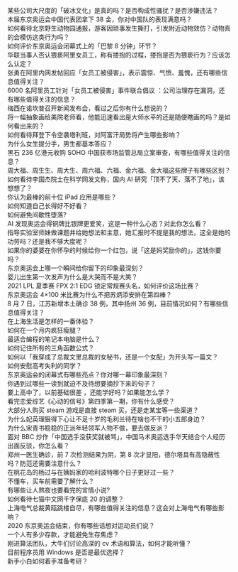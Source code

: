 某些公司大尺度的「破冰文化」是真的吗？是否构成性骚扰？是否涉嫌违法？  
本届东京奥运会中国代表团拿下 38 金，你对中国队的表现满意吗？  
如何看待北京野生动物园通报，游客因琐事发生撕打，引发附近动物效仿？动物真的会模仿这类行为吗？  
如何评价东京奥运会闭幕式上的「巴黎 8 分钟」环节？  
华联当事人否认猥亵阿里女员工，称有搂抱的过程，搂抱是否为猥亵行为？应该怎么认定？  
张勇在阿里内网发帖回应「女员工被侵害」，表示震惊、气愤、羞愧，还有哪些信息值得关注？  
6000 名阿里员工针对「女员工被侵害」事件联合倡议 ：公司治理存在漏洞，还有哪些值得关注的信息？  
梅西在诺坎普召开新闻发布会，看过之后你有什么想说的？  
将一幅抽象画给美院老师看，他能迅速看出是大师水平的还是随便瞎画的吗？是如何看出来的？  
如何看待拜登下令空袭塔利班，对阿富汗局势将产生哪些影响？  
为什么女生提分手，男生都基本答应？  
黑石 236 亿港元收购 SOHO 中国获市场监管总局立案审查，有哪些值得关注的信息？  
周大福、周生生、周大生、周六福、六福、金六福、金大福这些牌子有哪些区别？  
如何看待李国杰院士在科学网发文称，国内 AI 研究「顶不了天、落不了地」，该想想了？  
你认为最棒的前十位 iPad 应用是哪些？  
如何知道自己长得好不好看？  
如何避免间歇性堕落?  
AI 发现奥运会得铜牌比银牌更爱笑，这是一种什么心态？对此你怎么看？  
指导实验室师妹做课题并给她想法和主意，她汇报时不提是我的想法，这全是她的功劳吗？还是我不够大度呢？  
如果你的婆婆在你怀孕的时候给你一个红包，说「这是妈奖励你的」，这钱你要吗？  
东京奥运会上哪一个瞬间给你留下的印象最深刻？  
婴儿出生第一次发声为什么是大哭而不是大笑？  
2021 LPL 夏季赛 FPX 2:1 EDG 锁定常规赛头名，如何评价这场比赛？  
东京奥运会 4×100 米比赛为什么不把苏炳添安排在第四棒？  
8 月 7 日，江苏新增本土确诊 38 例，其中扬州 36 例，目前情况如何？有哪些信息值得关注？  
在上海生活是怎样的一番体验？  
如何在一个月内疯狂瘦腿？  
最适合编程的笔记本电脑是什么？  
如何记住所有的三角函数公式？  
如何以「我穿成了总裁文里总裁的女秘书，还是一个女配」为开头写一篇文？  
如何安慰高考失利的同学？  
东京奥运会的闭幕式有哪些亮点？你对哪一幕印象最深刻？  
你遇到过哪些一读到就迫不及待想要摘抄下来的句子？  
要上高中了，以前基础很差 ，还能学好吗？如果能怎么学？  
看完恋爱综艺《心动的信号》第四季第一期，你有什么感受？  
大部分人购买 steam 游戏是直接 steam 买，还是走某宝等一些渠道？  
为什么妃英理狠得下心让不足十岁的毛利兰待在啥也不干的小五郎身边？  
为什么宋青书稳稳的正派年轻领军人物不做，要去做反派？  
面对 BBC 炒作「中国选手没获奖就被骂」，中国马术奥运选手华天结合个人经历出面反驳，你怎么看？  
郑州一医生确诊，前 7 次检测结果为阴，第 8 次才显阳，德尔塔具有高隐蔽性吗？防范还需要注意什么？  
在桃花岛的杨过与在姨妈家的哈利波特哪个日子更好过一些？  
不懂车，买车前需要了解什么？  
有哪些让人熬夜也要看完的言情小说?  
如何看待七猫中文网千字保底 20 的调整？  
上海电气总裁黄瓯跳楼自尽，有哪些值得关注的信息？这会对上海电气有哪些影响？  
2020 东京奥运会结束，你有哪些话想对运动员们说？  
一个人有多少存款，才能避免生存焦虑？  
刚进算法团队，大牛们讨论高深的 cv 术语和算法，如何才能听懂？  
目前程序员用 Windows 是否是最优选择？  
新手小白如何着手准备考研？  
